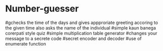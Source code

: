 # Number-guesser
#gchecks the time of the days and gives appproriate greeting accoring to the given time also asks the name of the individual
#simple kaun banega corerpati style quiz
#simple multiplication table generator
#changes your message to a secrete code
#secret encoder and decoder
#use of enumerate function
